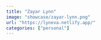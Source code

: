 ```yaml
---
title: "Zayar Lynn"
image: "showcase/zayar-lynn.png"
url: "https://lyneva.netlify.app/"
categories: ["personal"]
---
```

